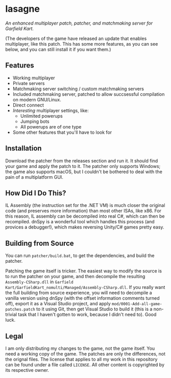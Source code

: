 # lasagne
_An enhanced multiplayer patch, patcher, and matchmaking server for Garfield Kart._

(The developers of the game have released an update that enables multiplayer, like this patch. This has some more features, as you can see below, and you can still install it if you want them.)

## Features

* Working multiplayer
* Private servers
* Matchmaking server switching / custom matchmaking servers
* Included matchmaking server, patched to allow succsessful compilation on modern GNU/Linux.
* Direct connect
* _Interesting_ multiplayer settings, like:
  - Unlimited powerups
  - Jumping bots
  - All powerups are of one type
* Some other features that you'll have to look for

## Installation

Download the patcher from the releases section and run it. It should find your game and apply the patch to it. The patcher only supports Windows; the game also supports macOS, but I couldn't be bothered to deal with the pain of a multiplatform GUI.

## How Did I Do This?

IL Assembly (the instruction set for the .NET VM) is much closer the original code (and preserves more information) than most other ISAs, like x86. For this reason, IL assembly can be decompiled into real C#, which can then be recompiled. dnSpy is a wonderful tool which handles this process (and provices a debugger!), which makes reversing Unity/C# games pretty easy.

## Building from Source

You can run `patcher/build.bat`, to get the dependencies, and build the patcher.

Patching the game itself is tricker. The easiest way to modify the source is to run the patcher on your game, and then decompile the resulting `Assembly-CSharp.dll` in `Garfield Kart/GarfieldKart_nomulti/Managed/Assembly-CSharp.dll`. If you really want the full building from source experience, you will need to decompile a vanilla version using dnSpy (with the offset information comments turned off), export it as a Visual Studio project, and apply `mod/0001-Add-all-game-patches.patch` to it using Git, then get Visual Studio to build it (this is a non-trivial task that I haven't gotten to work, because I didn't need to). Good luck.

## Legal

I am only distributing my changes to the game, not the game itself. You need a working copy of the game. The patches are only the differences, not the orignal files. The license that applies to all my work in this repository can be found under a file called `LICENSE`. All other content is copyrighted by its respective owner.
